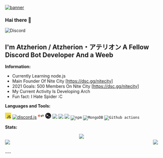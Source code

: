 [![banner](https://cdn.discordapp.com/attachments/771622174275797003/798092707175464960/20210111_153411.png?width=922&height=308)](atzhertheforgetten.github.io)

### Hai there 👋

![Discord](https://discord.c99.nl/widget/theme-2/765363887561506837.png)

## I'm Atzherion / Atzherion・アテリオン A Fellow Discord Bot Developer And a Weeb

 **Information:**
 
- Currently Learning node.js
- Main Founder Of Nite City [https://dsc.gg/nitecity]
- 2021 Goals: 500 Members On Nite City [https://dsc.gg/nitecity]
- My Current Activity Is Developing Arch
- Fun fact: I Hate Spider :C

**Languages and Tools:**  


<code><img height="20" src="https://raw.githubusercontent.com/github/explore/80688e429a7d4ef2fca1e82350fe8e3517d3494d/topics/javascript/javascript.png"></code>
<a href="https://discord.js.org"><img src="https://cdn.discordapp.com/attachments/740865034887888996/740865173065170994/logo-square.png" width="20" alt="discord.js" /></a>
<code><img height="20" src="https://raw.githubusercontent.com/github/explore/80688e429a7d4ef2fca1e82350fe8e3517d3494d/topics/git/git.png"></code>
<code><img height="20" src="https://raw.githubusercontent.com/github/explore/80688e429a7d4ef2fca1e82350fe8e3517d3494d/topics/terminal/terminal.png"></code>
<code><img height="20" src="https://img.shields.io/badge/-Nodejs-43853d?style=flat-square&logo=Node.js&logoColor=white"/></code>
<code><img height="20" src="https://img.shields.io/badge/-HTML5-E34F26?style=flat-square&logo=html5&logoColor=white" /></code>
<code><img height="20" src="https://img.shields.io/badge/-Heroku-430098?style=flat-square&logo=heroku&logoColor=white" /></code>
<code><img alt="npm" src="https://img.shields.io/badge/-NPM-CB3837?style=flat-square&logo=npm&logoColor=white" /></code>
<code><img alt="MongoDB" src="https://img.shields.io/badge/-MongoDB-13aa52?style=flat-square&logo=mongodb&logoColor=white" /></code>
<code><img alt="Github actions" src="https://img.shields.io/badge/-Github_Actions-2088FF?style=flat-square&logo=github-actions&logoColor=white" /></code>

**Stats:**  

<div align="center"><img src="https://github-profile-trophy.vercel.app/?username=Atzherion&theme=dracula&count_private=true"></div>
<img align="left" src="https://github-readme-stats.vercel.app/api?username=Atzherion&show_icons=true&hide_border=true&theme=tokyonight"><img align="right" src="https://github-readme-stats.vercel.app/api/top-langs/?username=Atzherion&theme=tokyonight&hide=batchfile">
<br />
<br />
---

[website]: https://codeSTACKr.com
[course]: http://vsCodeHero.com
[twitter]: https://twitter.com/codeSTACKr
[youtube]: https://youtube.com/codeSTACKr
[instagram]: https://instagram.com/codeSTACKr
[linkedin]: https://linkedin.com/in/codeSTACKr
[webdevplaylist]: https://www.youtube.com/playlist?list=PLkwxH9e_vrAJ0WbEsFA9W3I1W-g_BTsbt
[jsplaylist]: https://www.youtube.com/playlist?list=PLkwxH9e_vrALRJKu7wfXby3MKeflhTu6B
[cssplaylist]: https://www.youtube.com/playlist?list=PLkwxH9e_vrALSdvZuEh6gqQdmDoDIoqz4
[reactplaylist]: https://www.youtube.com/playlist?list=PLkwxH9e_vrAK4TdffpxKY3QGyHCpxFcQ0
